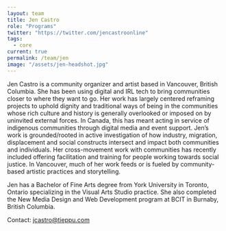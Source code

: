 ```yaml
---
layout: team
title: Jen Castro
role: "Programs"
twitter: "https://twitter.com/jencastroonline"
tags:
  - core
current: true
permalink: /team/jen
image: "/assets/jen-headshot.jpg"
---
```

Jen Castro is a community organizer and artist based in Vancouver, British Columbia. She has been using digital and IRL tech to bring communities closer to where they want to go. Her work has largely centered reframing projects to uphold dignity and traditional ways of being in the communities whose rich culture and history is generally overlooked or imposed on by uninvited external forces. In Canada, this has meant acting in service of indigenous communities through digital media and event support. Jen’s work is grounded/rooted in active investigation of how industry, migration, displacement and social constructs intersect and impact both communities and individuals. Her cross-movement work with communities has recently included offering facilitation and training for people working towards social justice. In Vancouver, much of her work feeds or is fueled by community-based artistic practices and storytelling.

Jen has a Bachelor of Fine Arts degree from York University in Toronto, Ontario specializing in the Visual Arts Studio practice. She also completed the New Media Design and Web Development program at BCIT in Burnaby, British Columbia.

Contact: [jcastro@tieppu.com](mailto:jcastro@tieppu.com)

